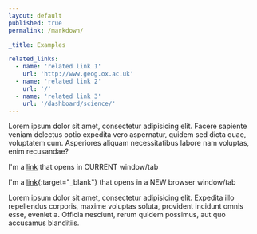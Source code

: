 ```yaml
---
layout: default
published: true
permalink: /markdown/

_title: Examples

related_links:
  - name: 'related link 1'
    url: 'http://www.geog.ox.ac.uk'
  - name: 'related link 2'
    url: '/'
  - name: 'related link 3'
    url: '/dashboard/science/'
---
```


Lorem ipsum dolor sit amet, consectetur adipisicing elit. Facere sapiente veniam delectus optio expedita vero aspernatur, quidem sed dicta quae, voluptatem cum. Asperiores aliquam necessitatibus labore nam voluptas, enim recusandae?

I'm a [link](http://www.google.com) that opens in CURRENT window/tab

I'm a [link](http://www.google.com){:target="_blank"} that opens in a NEW browser window/tab

Lorem ipsum dolor sit amet, consectetur adipisicing elit. Expedita illo repellendus corporis, maxime voluptas soluta, provident incidunt omnis esse, eveniet a. Officia nesciunt, rerum quidem possimus, aut quo accusamus blanditiis.